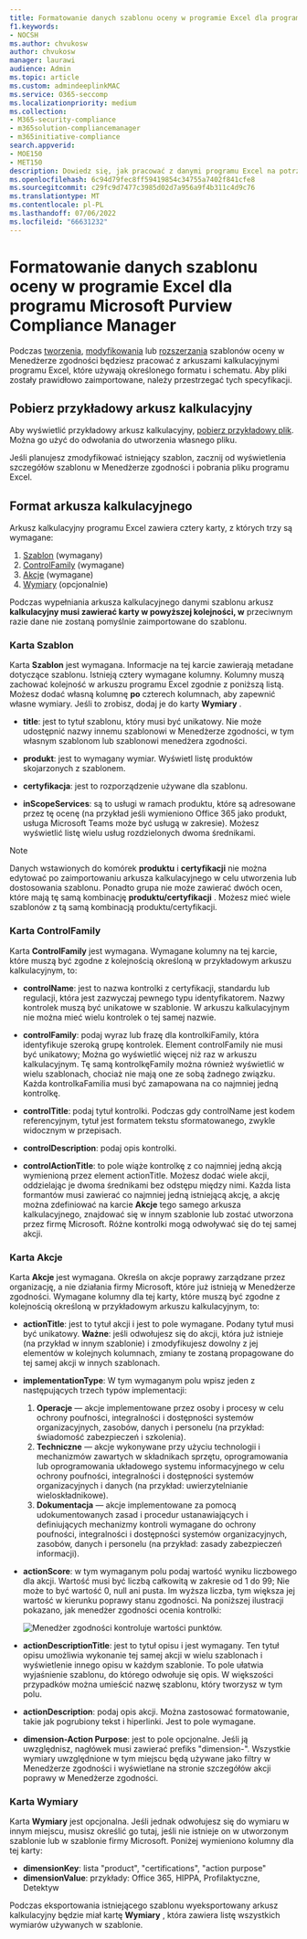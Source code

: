 ```yaml
---
title: Formatowanie danych szablonu oceny w programie Excel dla programu Microsoft Purview Compliance Manager
f1.keywords:
- NOCSH
ms.author: chvukosw
author: chvukosw
manager: laurawi
audience: Admin
ms.topic: article
ms.custom: admindeeplinkMAC
ms.service: O365-seccomp
ms.localizationpriority: medium
ms.collection:
- M365-security-compliance
- m365solution-compliancemanager
- m365initiative-compliance
search.appverid:
- MOE150
- MET150
description: Dowiedz się, jak pracować z danymi programu Excel na potrzeby szablonów oceny w programie Microsoft Purview Compliance Manager.
ms.openlocfilehash: 6c94d79fec8ff59419854c34755a7402f841cfe8
ms.sourcegitcommit: c29fc9d7477c3985d02d7a956a9f4b311c4d9c76
ms.translationtype: MT
ms.contentlocale: pl-PL
ms.lasthandoff: 07/06/2022
ms.locfileid: "66631232"
---
```

# <a name="format-assessment-template-data-in-excel-for-microsoft-purview-compliance-manager"></a>Formatowanie danych szablonu oceny w programie Excel dla programu Microsoft Purview Compliance Manager

Podczas [tworzenia](compliance-manager-templates-create.md), [modyfikowania](compliance-manager-templates-modify.md) lub [rozszerzania](compliance-manager-templates-extend.md) szablonów oceny w Menedżerze zgodności będziesz pracować z arkuszami kalkulacyjnymi programu Excel, które używają określonego formatu i schematu. Aby pliki zostały prawidłowo zaimportowane, należy przestrzegać tych specyfikacji.

## <a name="download-example-spreadsheet"></a>Pobierz przykładowy arkusz kalkulacyjny

Aby wyświetlić przykładowy arkusz kalkulacyjny, [pobierz przykładowy plik](https://go.microsoft.com/fwlink/?linkid=2124865). Można go użyć do odwołania do utworzenia własnego pliku.

Jeśli planujesz zmodyfikować istniejący szablon, zacznij od wyświetlenia szczegółów szablonu w Menedżerze zgodności i pobrania pliku programu Excel.

## <a name="spreadsheet-format"></a>Format arkusza kalkulacyjnego

Arkusz kalkulacyjny programu Excel zawiera cztery karty, z których trzy są wymagane:

1. [Szablon](#template-tab) (wymagany)
2. [ControlFamily](#controlfamily-tab) (wymagane)
3. [Akcje](#actions-tab) (wymagane)
4. [Wymiary](#dimensions-tab) (opcjonalnie)

Podczas wypełniania arkusza kalkulacyjnego danymi szablonu arkusz **kalkulacyjny musi zawierać karty w powyższej kolejności, w** przeciwnym razie dane nie zostaną pomyślnie zaimportowane do szablonu.

### <a name="template-tab"></a>Karta Szablon

Karta **Szablon** jest wymagana. Informacje na tej karcie zawierają metadane dotyczące szablonu. Istnieją cztery wymagane kolumny. Kolumny muszą zachować kolejność w arkuszu programu Excel zgodnie z poniższą listą. Możesz dodać własną kolumnę **po** czterech kolumnach, aby zapewnić własne wymiary. Jeśli to zrobisz, dodaj je do karty **Wymiary** .

- **title**: jest to tytuł szablonu, który musi być unikatowy. Nie może udostępnić nazwy innemu szablonowi w Menedżerze zgodności, w tym własnym szablonom lub szablonowi menedżera zgodności.

- **produkt**: jest to wymagany wymiar. Wyświetl listę produktów skojarzonych z szablonem.

- **certyfikacja**: jest to rozporządzenie używane dla szablonu.

- **inScopeServices**: są to usługi w ramach produktu, które są adresowane przez tę ocenę (na przykład jeśli wymieniono Office 365 jako produkt, usługa Microsoft Teams może być usługą w zakresie). Możesz wyświetlić listę wielu usług rozdzielonych dwoma średnikami.

> [!NOTE]
> Danych wstawionych do komórek **produktu** i **certyfikacji** nie można edytować po zaimportowaniu arkusza kalkulacyjnego w celu utworzenia lub dostosowania szablonu. Ponadto grupa nie może zawierać dwóch ocen, które mają tę samą kombinację **produktu/certyfikacji** . Możesz mieć wiele szablonów z tą samą kombinacją produktu/certyfikacji.

### <a name="controlfamily-tab"></a>Karta ControlFamily

Karta **ControlFamily** jest wymagana.  Wymagane kolumny na tej karcie, które muszą być zgodne z kolejnością określoną w przykładowym arkuszu kalkulacyjnym, to:

- **controlName**: jest to nazwa kontrolki z certyfikacji, standardu lub regulacji, która jest zazwyczaj pewnego typu identyfikatorem. Nazwy kontrolek muszą być unikatowe w szablonie. W arkuszu kalkulacyjnym nie można mieć wielu kontrolek o tej samej nazwie.

- **controlFamily**: podaj wyraz lub frazę dla kontrolkiFamily, która identyfikuje szeroką grupę kontrolek. Element controlFamily nie musi być unikatowy; Można go wyświetlić więcej niż raz w arkuszu kalkulacyjnym. Tę samą kontrolkęFamily można również wyświetlić w wielu szablonach, chociaż nie mają one ze sobą żadnego związku. Każda kontrolkaFamilia musi być zamapowana na co najmniej jedną kontrolkę.

- **controlTitle**: podaj tytuł kontrolki. Podczas gdy controlName jest kodem referencyjnym, tytuł jest formatem tekstu sformatowanego, zwykle widocznym w przepisach.

- **controlDescription**: podaj opis kontrolki.

- **controlActionTitle**: to pole wiąże kontrolkę z co najmniej jedną akcją wymienioną przez element actionTitle. Możesz dodać wiele akcji, oddzielając je dwoma średnikami bez odstępu między nimi. Każda lista formantów musi zawierać co najmniej jedną istniejącą akcję, a akcję można zdefiniować na karcie **Akcje** tego samego arkusza kalkulacyjnego, znajdować się w innym szablonie lub zostać utworzona przez firmę Microsoft. Różne kontrolki mogą odwoływać się do tej samej akcji.

### <a name="actions-tab"></a>Karta Akcje

Karta **Akcje** jest wymagana.  Określa on akcje poprawy zarządzane przez organizację, a nie działania firmy Microsoft, które już istnieją w Menedżerze zgodności. Wymagane kolumny dla tej karty, które muszą być zgodne z kolejnością określoną w przykładowym arkuszu kalkulacyjnym, to:

- **actionTitle**: jest to tytuł akcji i jest to pole wymagane. Podany tytuł musi być unikatowy. **Ważne**: jeśli odwołujesz się do akcji, która już istnieje (na przykład w innym szablonie) i zmodyfikujesz dowolny z jej elementów w kolejnych kolumnach, zmiany te zostaną propagowane do tej samej akcji w innych szablonach.

- **implementationType**: W tym wymaganym polu wpisz jeden z następujących trzech typów implementacji: 
  1) **Operacje** — akcje implementowane przez osoby i procesy w celu ochrony poufności, integralności i dostępności systemów organizacyjnych, zasobów, danych i personelu (na przykład: świadomość zabezpieczeń i szkolenia).      
  2) **Techniczne** — akcje wykonywane przy użyciu technologii i mechanizmów zawartych w składnikach sprzętu, oprogramowania lub oprogramowania układowego systemu informacyjnego w celu ochrony poufności, integralności i dostępności systemów organizacyjnych i danych (na przykład: uwierzytelnianie wieloskładnikowe).
  3) **Dokumentacja** — akcje implementowane za pomocą udokumentowanych zasad i procedur ustanawiających i definiujących mechanizmy kontroli wymagane do ochrony poufności, integralności i dostępności systemów organizacyjnych, zasobów, danych i personelu (na przykład: zasady zabezpieczeń informacji).

- **actionScore**: w tym wymaganym polu podaj wartość wyniku liczbowego dla akcji. Wartość musi być liczbą całkowitą w zakresie od 1 do 99; Nie może to być wartość 0, null ani pusta. Im wyższa liczba, tym większa jej wartość w kierunku poprawy stanu zgodności. Na poniższej ilustracji pokazano, jak menedżer zgodności ocenia kontrolki:

  ![Menedżer zgodności kontroluje wartości punktów.](../media/compliance-score-action-scoring.png "Menedżer zgodności kontroluje wartości punktów")

- **actionDescriptionTitle**: jest to tytuł opisu i jest wymagany. Ten tytuł opisu umożliwia wykonanie tej samej akcji w wielu szablonach i wyświetlenie innego opisu w każdym szablonie.  To pole ułatwia wyjaśnienie szablonu, do którego odwołuje się opis. W większości przypadków można umieścić nazwę szablonu, który tworzysz w tym polu.

- **actionDescription**: podaj opis akcji. Można zastosować formatowanie, takie jak pogrubiony tekst i hiperlinki. Jest to pole wymagane.

- **dimension-Action Purpose**: jest to pole opcjonalne. Jeśli ją uwzględnisz, nagłówek musi zawierać prefiks "dimension-". Wszystkie wymiary uwzględnione w tym miejscu będą używane jako filtry w Menedżerze zgodności i wyświetlane na stronie szczegółów akcji poprawy w Menedżerze zgodności.

### <a name="dimensions-tab"></a>Karta Wymiary

Karta **Wymiary** jest opcjonalna. Jeśli jednak odwołujesz się do wymiaru w innym miejscu, musisz określić go tutaj, jeśli nie istnieje on w utworzonym szablonie lub w szablonie firmy Microsoft. Poniżej wymieniono kolumny dla tej karty:

- **dimensionKey**: lista "product", "certifications", "action purpose"
- **dimensionValue**: przykłady: Office 365, HIPPA, Profilaktyczne, Detektyw

Podczas eksportowania istniejącego szablonu wyeksportowany arkusz kalkulacyjny będzie miał kartę **Wymiary** , która zawiera listę wszystkich wymiarów używanych w szablonie.
